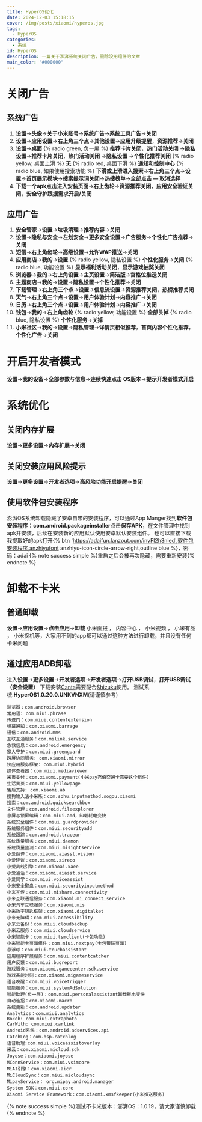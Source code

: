 ```yaml
---
title: HyperOS优化
date: 2024-12-03 15:18:15
cover: /img/posts/xiaomi/hyperos.jpg
tags:
  - HyperOS
categories:
  - 系统
id: HyperOS
description: 一篇关于澎湃系统关闭广告，删除没用组件的文章
main_color: "#000000"
---
```

# 关闭广告
## 系统广告
1. **设置**->**头像**->**关于小米账号**->**系统广告**->**系统工具广告**->**关闭**
2. **设置**->**应用设置**->**右上角三个点**->**其他设置**->**应用升级提醒**，**资源推荐**->**关闭**
3. **设置**->**桌面**
{% radio green, 负一屏 %}
**推荐卡片关闭**，**热门活动关闭** ->**隐私设置**->**推荐卡片关闭**，**热门活动关闭** ->**隐私设置** ->**个性化推荐关闭**
{% radio yellow, 桌面上滑 %}
**无**
{% radio red, 桌面下滑 %}
**通知和控制中心**
{% radio blue, 如果使用搜索功能 %} 
**下滑或上滑进入搜索**->**右上角三个点**->**设置**->**首页展示模块**->**搜索提示词关闭**->**热搜榜单**->**全部点击 — 取消选择**
4. **下载一个apk点击进入安装页面**->**右上齿轮**->**资源推荐关闭**，**应用安全验证关闭**，**安全守护跟据需求开启/关闭**
## 应用广告
1. **安全管家**->**设置**->**垃圾清理**->**推荐内容**->**关闭**
2. **设置**->**隐私与安全**->**左划安全**->**更多安全设置**->**广告服务**->**个性化广告推荐**->**关闭**
3. **短信**->**右上角齿轮**->**高级设置**->**允许WAP推送**->**关闭**
4. **应用商店**->**我的**->**设置**
{% radio yellow, 隐私设置 %}
**个性化服务**->**关闭** 
{% radio blue, 功能设置 %} 
**显示福利活动关闭**，**显示游戏抽奖关闭**
5. **浏览器**->**我的**->**右上角设置**->**主页设置**->**简洁版**->**宫格位推送关闭**
6. **主题商店**->**我的**->**设置**->**隐私设置**->**个性化推荐**->**关闭**
7. **下载管理**->**右上角三个点**->**设置**->**信息流设置**->**资源推荐关闭**，**热榜推荐关闭**
8. **天气**->**右上角三个点**->**设置**->**用户体验计划**->**内容推广**->**关闭**
9. **日历**->**右上角三个点**->**设置**->**用户体验计划**->**内容推广**->**关闭**
10. **钱包**->**我的**->**右上角齿轮**
{% radio yellow, 功能设置 %}
**全部关掉**
{% radio blue, 隐私设置 %} 
**个性化服务**->**关掉**
11. **小米社区**->**我的**->**设置**->**隐私管理**->**详情页相似推荐**，**首页内容个性化推荐**，**个性化广告**->**关闭**

# 开启开发者模式
**设置**->**我的设备**->**全部参数与信息**->**连续快速点击 OS版本**->**提示开发者模式开启**

# 系统优化
## 关闭内存扩展
**设置**->**更多设置**->**内存扩展**->**关闭**
## 关闭安装应用风险提示
**设置**->**更多设置**->**开发者选项**->**高风险功能开启提醒**->**关闭**
## 使用软件包安装程序
澎湃OS系统卸载隐藏了安卓自带的安装程序，可以通过App Manger找到**软件包安装程序：com.android.packageinstaller**点击**保存APK**，在文件管理中找到apk并安装，后续在安装新的应用默认使用安卓默认安装组件。
也可以直接下载我提取好的apk打开{% btn 'https://adaifun.lanzout.com/invFl2h3nied',软件包安装程序,anzhiyufont anzhiyu-icon-circle-arrow-right,outline blue %}，密码：adai
{% note success simple %}重启之后会被再次隐藏，需要重新安装{% endnote %}
# 卸载不卡米
## 普通卸载
**设置**->**应用设置**->**点击应用**->**卸载**
小米画报 ， 内容中心 ， 小米视频 ， 小米有品 ， 小米换机等，大家用不到的app都可以通过这种方法进行卸载，并且没有任何卡米问题
## 通过应用ADB卸载
进入**设置**->**更多设置**->**开发者选项**->**开发者选项**->**打开USB调试**，**打开USB调试（安全设置）**
下载安装<a class="btn" href="https://github.com/samolego/Canta/releases" title="">Canta</a>需要配合[Shizuku](https://shizuku.rikka.app/zh-hans/)使用。
测试系统:**HyperOS1.0.20.0.UNKVNXM**(请谨慎参考)
```
浏览器：com.android.browser
常用语: com.miui.phrase
传送门：com.miui.contentextension
弹幕通知：com.xiaomi.barrage
短信：com.android.mms
互联互通服务：com.milink.service
急救信息：com.android.emergency
家人守护：com.miui.greenguard
跨屏协同服务: com.xiaomi.mirror
快应用服务框架: com.miui.hybrid
媒体查看器：com.miui.mediaviewer
米币支付：com.xiaomi.payment(小米pay充值交通卡需要这个组件)
生活黄页：com.miui.yellowpage
售后支持: com.xiaomi.ab
搜狗输入法小米版：com.sohu.inputmethod.sogou.xiaomi
搜索：com.android.quicksearchbox
文件管理：com.android.fileexplorer
息屏与锁屏编辑：com.miui.aod，卸载耗电变快
系统安全组件：com.miui.guardprovider
系统服务组件：com.miui.securityadd
系统跟踪：com.android.traceur
系统质量服务：com.miui.daemon
系统质量监测：com.miui.misightservice
小爱翻译：com.xiaomi.aiasst.vision
小爱建议：com.xiaomi.aireco
小爱离线引擎：com.xiaoai.xaee
小爱通话：com.xiaomi.aiasst.service
小爱同学：com.miui.voiceassist
小米安全键盘：com.miui.securityinputmethod
小米互传：com.miui.mishare.connectivity
小米互联通信服务：com.xiaomi.mi_connect_service
小米汽车互联服务：com.xiaomi.mis
小米数字钥匙框架：com.xiaomi.digitalket
小米无障碍：com.miui.accessibility
小米云备份：com.miui.cloudbackup
小米云服务：com.miui.cloudservice
小米智能卡：com.miui.tsmclient(卡包功能)
小米智能卡页面组件：com.miui.nextpay(卡包银联页面)
悬浮球：com.miui.touchassistant
应用程序扩展服务：com.miui.contentcatcher
用户反馈：com.miui.bugreport
游戏服务：com.xiaomi.gamecenter.sdk.service
游戏高能时刻：com.xiaomi.migameservice
语音唤醒：com.miui.voicetrigger
智能服务：com.miui.systemAdSolution
智能助理(负一屏)：com.miui.personalassistant卸载耗电变快
自动连招：com.xiaomi.macro
系统更新：com.android.updater
Analytics：com.miui.analytics
Bokeh: com.miui.extraphoto
CarWith: com.miui.carlink
Android系统：com.android.adservices.api
CatchLog：com.bsp.catchlog
语音助理:com.miui.voiceassistoverlay
米云：com.xiaomi.micloud.sdk
Joyose：com.xiaomi.joyose
MConnService：com.miui.vsimcore
MiAI引擎：com.xiaomi.aicr
MiCloudSync：com.miui.micloudsync
MipayService： org.mipay.android.manager
System SDK：com.miui.core
Xiaomi Service Framework：com.xiaomi.xmsfkeeper(小米推送服务)
```
{% note success simple %}测试不卡米版本：澎湃OS：1.0.19，请大家谨慎卸载{% endnote %}
